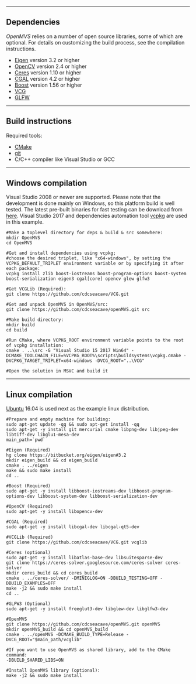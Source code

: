 ------------
Dependencies
------------

*OpenMVS* relies on a number of open source libraries, some of which are optional. For details on customizing the build process, see the compilation instructions.
* [Eigen](http://eigen.tuxfamily.org) version 3.2 or higher
* [OpenCV](http://opencv.org) version 2.4 or higher
* [Ceres](http://ceres-solver.org) version 1.10 or higher
* [CGAL](http://www.cgal.org) version 4.2 or higher
* [Boost](http://www.boost.org) version 1.56 or higher
* [VCG](http://vcg.isti.cnr.it/vcglib)
* [GLFW](http://www.glfw.org)

------------------
Build instructions
------------------

Required tools:
* [CMake](http://www.cmake.org)
* [git](https://git-scm.com)
* C/C++ compiler like Visual Studio or GCC

-------------------
Windows compilation
-------------------

Visual Studio 2008 or newer are supported. Please note that the development is done mainly on Windows, so this platform build is well tested. The latest pre-built binaries for fast testing can be download from [here](https://github.com/cdcseacave/openMVS_sample/releases/latest). Visual Studio 2017 and dependencies automation tool [vcpkg](https://github.com/Microsoft/vcpkg) are used in this example.

```
#Make a toplevel directory for deps & build & src somewhere:
mkdir OpenMVS
cd OpenMVS

#Get and install dependencies using vcpkg;
#choose the desired triplet, like "x64-windows", by setting the VCPKG_DEFAULT_TRIPLET environment variable or by specifying it after each package:
vcpkg install zlib boost-iostreams boost-program-options boost-system boost-serialization eigen3 cgal[core] opencv glew glfw3

#Get VCGLib (Required):
git clone https://github.com/cdcseacave/VCG.git

#Get and unpack OpenMVS in OpenMVS/src:
git clone https://github.com/cdcseacave/openMVS.git src

#Make build directory:
mkdir build
cd build

#Run CMake, where VCPKG_ROOT environment variable points to the root of vcpkg installation:
cmake . ..\src -G "Visual Studio 15 2017 Win64" -DCMAKE_TOOLCHAIN_FILE=%VCPKG_ROOT%\scripts\buildsystems\vcpkg.cmake -DVCPKG_TARGET_TRIPLET=x64-windows -DVCG_ROOT="..\VCG"

#Open the solution in MSVC and build it
```

-----------------
Linux compilation
-----------------

[Ubuntu](http://www.ubuntu.com) 16.04 is used next as the example linux distribution.

```
#Prepare and empty machine for building:
sudo apt-get update -qq && sudo apt-get install -qq
sudo apt-get -y install git mercurial cmake libpng-dev libjpeg-dev libtiff-dev libglu1-mesa-dev
main_path=`pwd`

#Eigen (Required)
hg clone https://bitbucket.org/eigen/eigen#3.2
mkdir eigen_build && cd eigen_build
cmake . ../eigen
make && sudo make install
cd ..

#Boost (Required)
sudo apt-get -y install libboost-iostreams-dev libboost-program-options-dev libboost-system-dev libboost-serialization-dev

#OpenCV (Required)
sudo apt-get -y install libopencv-dev

#CGAL (Required)
sudo apt-get -y install libcgal-dev libcgal-qt5-dev

#VCGLib (Required)
git clone https://github.com/cdcseacave/VCG.git vcglib

#Ceres (optional)
sudo apt-get -y install libatlas-base-dev libsuitesparse-dev
git clone https://ceres-solver.googlesource.com/ceres-solver ceres-solver
mkdir ceres_build && cd ceres_build
cmake . ../ceres-solver/ -DMINIGLOG=ON -DBUILD_TESTING=OFF -DBUILD_EXAMPLES=OFF
make -j2 && sudo make install
cd ..

#GLFW3 (Optional)
sudo apt-get -y install freeglut3-dev libglew-dev libglfw3-dev

#OpenMVS
git clone https://github.com/cdcseacave/openMVS.git openMVS
mkdir openMVS_build && cd openMVS_build
cmake . ../openMVS -DCMAKE_BUILD_TYPE=Release -DVCG_ROOT="$main_path/vcglib"

#If you want to use OpenMVS as shared library, add to the CMake command:
-DBUILD_SHARED_LIBS=ON

#Install OpenMVS library (optional):
make -j2 && sudo make install
```
